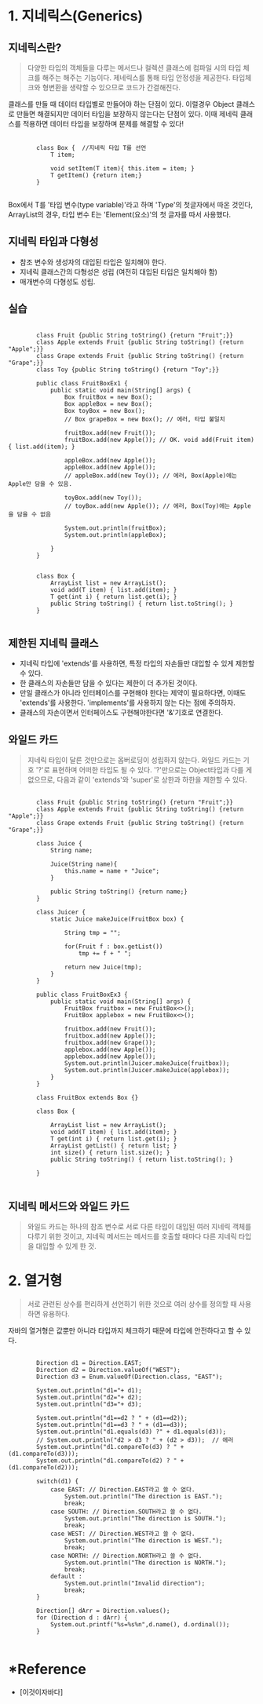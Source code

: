 # 1. 지네릭스(Generics)
## 지네릭스란?
> 다양한 타입의 객체들을 다루는 메서드나 컬렉션 클래스에 컴파일 시의 타입 체크를 해주는 해주는 기능이다.
> 제네릭스를 통해 타입 안정성을 제공한다. 타입체크와 형변환을 생략할 수 있으므로 코드가 간결해진다.

클래스를 만들 때 데이터 타입별로 만들어야 하는 단점이 있다. 이럴경우 Object 클래스로 만들면 해결되지만 데이터 타입을 보장하지 않는다는 단점이 있다.
이때 제네릭 클래스를 적용하면 데이터 타입을 보장하며 문제를 해결할 수 있다!

<pre>
	<code>
		class Box<T> {	//지네릭 타입 T를 선언
			T item;
			
			void setItem(T item){ this.item = item; }
			T getItem() {return item;}
		}
	</code>
</pre>
Box<T>에서 T를 '타입 변수(type variable)'라고 하며 'Type'의 첫글자에서 따온 것인다, ArrayList<E>의 경우, 타입 변수 E는 'Element(요소)'의 첫 글자를 따서 사용했다.
	
## 지네릭 타입과 다형성
+ 참조 변수와 생성자의 대입된 타입은 일치해야 한다.
+ 지네릭 클래스간의 다형성은 성립 (여전히 대입된 타입은 일치해야 함)
+ 매개변수의 다형성도 성립.
	
## 실습 

<pre>
	<code>
		class Fruit {public String toString() {return "Fruit";}}
		class Apple extends Fruit {public String toString() {return "Apple";}}
		class Grape extends Fruit {public String toString() {return "Grape";}}
		class Toy {public String toString() {return "Toy";}}
		
		public class FruitBoxEx1 {
			public static void main(String[] args) {
				Box<Fruit> fruitBox = new Box<Fruit>();
				Box<Apple> appleBox = new Box<Apple>();
				Box<Toy> toyBox = new Box<Toy>();
				// Box<Grape> grapeBox = new Box<Apple>(); // 에러, 타입 불일치
				
				fruitBox.add(new Fruit());
				fruitBox.add(new Apple()); // OK. void add(Fruit item) { list.add(item); }
				
				appleBox.add(new Apple());
				appleBox.add(new Apple());
				// appleBox.add(new Toy()); // 에러, Box(Apple)에는 Apple만 담을 수 있음.
				
				toyBox.add(new Toy());
				// toyBox.add(new Apple()); // 에러, Box(Toy)에는 Apple을 담을 수 없음
				
				System.out.println(fruitBox);
				System.out.println(appleBox);
				
			}
		}
		
		
		class Box<T> {
			ArrayList<T> list = new ArrayList<T>();
			void add(T item) { list.add(item); }
			T get(int i) { return list.get(i); }
			public String toString() { return list.toString(); }
		}
	</code>
</pre>

## 제한된 지네릭 클래스
+ 지네릭 타입에 'extends'를 사용하면, 특정 타입의 자손들만 대입할 수 있게 제한할 수 있다.
+ 한 클래스의 자손들만 담을 수 있다는 제한이 더 추가된 것이다.
+ 만일 클래스가 아니라 인터페이스를 구현해야 한다는 제약이 필요하다면, 이때도 'extends'를 사용한다. 'implements'를 사용하지 않는 다는 점에 주의하자.
+ 클래스의 자손이면서 인터페이스도 구현해야한다면 '&'기호로 연결한다.

## 와일드 카드
> 지네릭 타입이 달른 것만으로는 옵버로딩이 성립하지 않는다.
> 와일드 카드는 기호 '?'로 표현하며 어떠한 타입도 될 수 있다.
> '?'만으로는 Object타입과 다를 게 없으므로, 다음과 같이 'extends'와 'super'로 상한과 하한을 제한할 수 있다.

<pre>
	<code>
		class Fruit {public String toString() {return "Fruit";}}
		class Apple extends Fruit {public String toString() {return "Apple";}}
		class Grape extends Fruit {public String toString() {return "Grape";}}

		class Juice {
			String name;

			Juice(String name){
				this.name = name + "Juice";
			}

			public String toString() {return name;}
		}

		class Juicer {
			static Juice makeJuice(FruitBox<? extends Fruit> box) {

				String tmp = "";

				for(Fruit f : box.getList())
					tmp += f + " ";

				return new Juice(tmp);
			}
		}

		public class FruitBoxEx3 {
			public static void main(String[] args) {
				FruitBox<Fruit> fruitbox = new FruitBox<>();
				FruitBox<Apple> applebox = new FruitBox<>();

				fruitbox.add(new Fruit());
				fruitbox.add(new Apple());
				fruitbox.add(new Grape());
				applebox.add(new Apple());
				applebox.add(new Apple());
				System.out.println(Juicer.makeJuice(fruitbox));
				System.out.println(Juicer.makeJuice(applebox));
			}
		}

		class FruitBox<T extends Fruit> extends Box<T> {}

		class Box<T> {

			ArrayList<T> list = new ArrayList<T>();
			void add(T item) { list.add(item); }
			T get(int i) { return list.get(i); }
			ArrayList<T> getList() { return list; }
			int size() { return list.size(); }
			public String toString() { return list.toString(); }

		}
	</code>
</pre>

## 지네릭 메서드와 와일드 카드
> 와일드 카드는 하나의 참조 변수로 서로 다른 타입이 대입된 여러 지네릭 객체를 다루기 위한 것이고, 지네릭 메서드는 메서드를 호출할 때마다 다른 지네릭 타입을 대입할 수 있게 한 것.

# 2. 열거형
> 서로 관련된 상수를 편리하게 선언하기 위한 것으로 여러 상수를 정의할 때 사용하면 유용하다.

자바의 열거형은 값뿐만 아니라 타입까지 체크하기 때문에 타입에 안전하다고 할 수 있다.
<pre>
	<code>
		Direction d1 = Direction.EAST;
		Direction d2 = Direction.valueOf("WEST");
		Direction d3 = Enum.valueOf(Direction.class, "EAST");
		
		System.out.println("d1="+ d1);
		System.out.println("d2="+ d2);
		System.out.println("d3="+ d3);

		System.out.println("d1==d2 ? " + (d1==d2));
		System.out.println("d1==d3 ? " + (d1==d3));
		System.out.println("d1.equals(d3) ?" + d1.equals(d3));
		// System.out.println("d2 > d3 ? " + (d2 > d3));  // 에러
		System.out.println("d1.compareTo(d3) ? " + (d1.compareTo(d3)));
		System.out.println("d1.compareTo(d2) ? " + (d1.compareTo(d2)));
		
		switch(d1) {
			case EAST: // Direction.EAST라고 쓸 수 없다.
				System.out.println("The direction is EAST.");
				break;
			case SOUTH: // Direction.SOUTH라고 쓸 수 없다.
				System.out.println("The direction is SOUTH.");
				break;
			case WEST: // Direction.WEST라고 쓸 수 없다.
				System.out.println("The direction is WEST.");
				break;
			case NORTH: // Direction.NORTH라고 쓸 수 없다.
				System.out.println("The direction is NORTH.");
				break;
			default :
				System.out.println("Invalid direction");
				break;
		}
		
		Direction[] dArr = Direction.values();
		for (Direction d : dArr) {
			System.out.printf("%s=%s%n",d.name(), d.ordinal());
		}
	</code>
</pre>


# *Reference
+ [이것이자바다]

